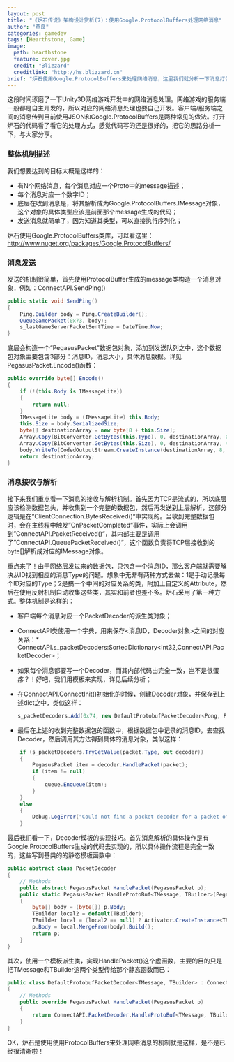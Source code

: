 ```yaml
---
layout: post
title: "《炉石传说》架构设计赏析(7)：使用Google.ProtocolBuffers处理网络消息"
author: "燕良"
categories: gamedev
tags: [Hearthstone, Game]
image:
  path: hearthstone
  feature: cover.jpg
  credit: "Blizzard"
  creditlink: "http://hs.blizzard.cn"
brief: "炉石使用Google.ProtocolBuffers来处理网络消息，这里我们就分析一下消息打包、解包等代码是适合实现的。"
---
```


这段时间琢磨了一下Unity3D网络游戏开发中的网络消息处理。网络游戏的服务端一般都是自主开发的，所以对应的网络消息处理也要自己开发。客户端/服务端之间的消息传到目前使用JSON和Google.ProtocolBuffers是两种常见的做法。打开炉石的代码看了看它的处理方式，感觉代码写的还是很好的，把它的思路分析一下，与大家分享。  
  
### 整体机制描述

我们想要达到的目标大概是这样的：
* 有N个网络消息，每个消息对应一个Proto中的message描述；
* 每个消息对应一个数字ID；
* 底层在收到消息是，将其解析成为Google.ProtocolBuffers.IMessage对象，这个对象的具体类型应该是前面那个message生成的代码；
* 发送消息就简单了，因为知道其类型，可以直接执行序列化；  

炉石使用Google.ProtocolBuffers类库，可以看这里：http://www.nuget.org/packages/Google.ProtocolBuffers/

### 消息发送

发送的机制很简单，首先使用ProtocolBuffer生成的message类构造一个消息对象，例如：ConnectAPI.SendPing() 

``` csharp
public static void SendPing()
{
    Ping.Builder body = Ping.CreateBuilder();
    QueueGamePacket(0x73, body);
    s_lastGameServerPacketSentTime = DateTime.Now;
}
```

底层会构造一个“PegasusPacket”数据包对象，添加到发送队列之中，这个数据包对象主要包含3部分：消息ID，消息大小，具体消息数据。详见PegasusPacket.Encode()函数：  

``` csharp
public override byte[] Encode()
{
    if (!(this.Body is IMessageLite))
    {
        return null;
    }
    IMessageLite body = (IMessageLite) this.Body;
    this.Size = body.SerializedSize;
    byte[] destinationArray = new byte[8 + this.Size];
    Array.Copy(BitConverter.GetBytes(this.Type), 0, destinationArray, 0, 4);
    Array.Copy(BitConverter.GetBytes(this.Size), 0, destinationArray, 4, 4);
    body.WriteTo(CodedOutputStream.CreateInstance(destinationArray, 8, this.Size));
    return destinationArray;
}
```

### 消息接收与解析

接下来我们重点看一下消息的接收与解析机制。首先因为TCP是流式的，所以底层应该检测数据包头，并收集到一个完整的数据包，然后再发送到上层解析，这部分逻辑是在”ClientConnection<PacketType>.BytesReceived()“中实现的。当收到完整数据包时，会在主线程中触发”OnPacketCompleted“事件，实际上会调用到”ConnectAPI.PacketReceived()“，其内部主要是调用了”ConnectAPI.QueuePacketReceived()“，这个函数负责将TCP层接收到的byte[]解析成对应的IMessage对象。  
  
重点来了！由于网络层发过来的数据包，只包含一个消息ID，那么客户端就需要解决从ID找到相应的消息Type的问题。想象中无非有两种方式去做：1是手动记录每个ID对应的Type；2是搞一个中间的对应关系的类，附加上自定义的Attribute，然后在使用反射机制自动收集这些类，其实和前者也差不多。炉石采用了第一种方式。整体机制是这样的：  

* 客户端每个消息对应一个PacketDecoder的派生类对象；
* ConnectAPI类使用一个字典，用来保存<消息ID，Decoder对象>之间的对应关系：* ConnectAPI.s_packetDecoders:SortedDictionary<Int32,ConnectAPI.PacketDecoder>；
* 如果每个消息都要写一个Decoder，而其内部代码由完全一致，岂不是很蛋疼？！好吧，我们用模板来实现，详见后续分析；
* 在ConnectAPI.ConnectInit()初始化的时候，创建Decoder对象，并保存到上述dict之中，类似这样：

    ``` csharp
    s_packetDecoders.Add(0x74, new DefaultProtobufPacketDecoder<Pong, Pong.Builder>());
    ```

* 最后在上述的收到完整数据包的函数中，根据数据包中记录的消息ID，去查找Decoder，然后调用其方法得到具体的消息对象，类似这样：  

``` csharp
    if (s_packetDecoders.TryGetValue(packet.Type, out decoder))
    {
        PegasusPacket item = decoder.HandlePacket(packet);
        if (item != null)
        {
            queue.Enqueue(item);
        }
    }
    else
    {
        Debug.LogError("Could not find a packet decoder for a packet of type " + packet.Type);
    }
```

最后我们看一下，Decoder模板的实现技巧。首先消息解析的具体操作是有Google.ProtocolBuffers生成的代码去实现的，所以具体操作流程是完全一致的，这些写到基类的的静态模板函数中：  

``` csharp
public abstract class PacketDecoder
{
    // Methods
    public abstract PegasusPacket HandlePacket(PegasusPacket p);
    public static PegasusPacket HandleProtoBuf<TMessage, TBuilder>(PegasusPacket p) where TMessage: IMessageLite<TMessage, TBuilder> where TBuilder: IBuilderLite<TMessage, TBuilder>, new()
    {
        byte[] body = (byte[]) p.Body;
        TBuilder local2 = default(TBuilder);
        TBuilder local = (local2 == null) ? Activator.CreateInstance<TBuilder>() : default(TBuilder);
        p.Body = local.MergeFrom(body).Build();
        return p;
    }
}
```

其次，使用一个模板派生类，实现HandlePacket()这个虚函数，主要的目的只是把TMessage和TBuilder这两个类型传给那个静态函数而已：  
``` csharp
public class DefaultProtobufPacketDecoder<TMessage, TBuilder> : ConnectAPI.PacketDecoder where TMessage: IMessageLite<TMessage, TBuilder> where TBuilder: IBuilderLite<TMessage, TBuilder>, new()
{
    // Methods
    public override PegasusPacket HandlePacket(PegasusPacket p)
    {
        return ConnectAPI.PacketDecoder.HandleProtoBuf<TMessage, TBuilder>(p);
    }
}
```  
  
OK，炉石是使用使用ProtocolBuffers来处理网络消息的机制就是这样，是不是已经很清晰啦！



